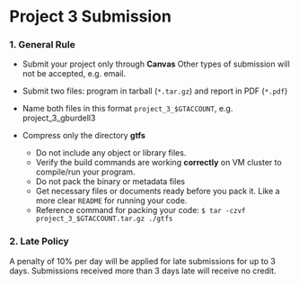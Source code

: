 # Project 3 Submission

### 1. General Rule

* Submit your project only through **Canvas**
   Other types of submission will not be accepted, e.g. email.

* Submit two files: program in tarball (``*.tar.gz``) and report in PDF (``*.pdf``)

* Name both files in this format ``project_3_$GTACCOUNT``, e.g. project\_3\_gburdell3

* Compress only the directory **gtfs**
    - Do not include any object or library files.
	- Verify the build commands are working **correctly** on VM cluster to compile/run your program.
	- Do not pack the binary or metadata files
	- Get necessary files or documents ready before you pack it. Like a more clear ``README`` for running your code.
    - Reference command for packing your code: ``$ tar -czvf project_3_$GTACCOUNT.tar.gz ./gtfs``

### 2. Late Policy

A penalty of 10% per day will be applied for late submissions for up to 3 days.
Submissions received more than 3 days late will receive no credit.

